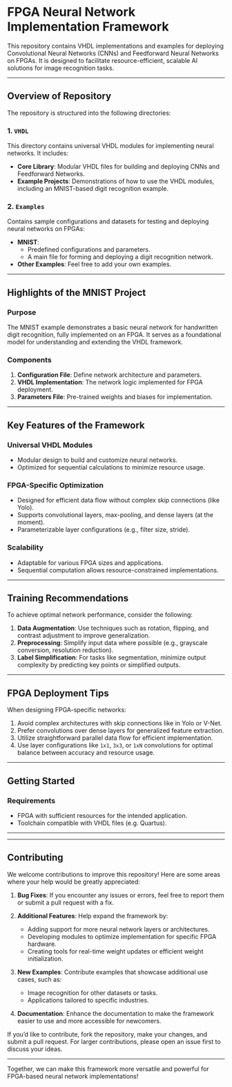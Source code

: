 # FPGA Neural Network Implementation Framework

This repository contains VHDL implementations and examples for deploying Convolutional Neural Networks (CNNs) and Feedforward Neural Networks on FPGAs. It is designed to facilitate resource-efficient, scalable AI solutions for image recognition tasks.

---

## Overview of Repository

The repository is structured into the following directories:

### 1. `VHDL`
This directory contains universal VHDL modules for implementing neural networks. It includes:
- **Core Library**: Modular VHDL files for building and deploying CNNs and Feedforward Networks.
- **Example Projects**: Demonstrations of how to use the VHDL modules, including an MNIST-based digit recognition example.

### 2. `Examples`
Contains sample configurations and datasets for testing and deploying neural networks on FPGAs:
- **MNIST**: 
  - Predefined configurations and parameters.
  - A main file for forming and deploying a digit recognition network.
- **Other Examples**: Feel free to add your own examples.

---

## Highlights of the MNIST Project

### Purpose
The MNIST example demonstrates a basic neural network for handwritten digit recognition, fully implemented on an FPGA. It serves as a foundational model for understanding and extending the VHDL framework.

### Components
1. **Configuration File**: Define network architecture and parameters.
2. **VHDL Implementation**: The network logic implemented for FPGA deployment.
3. **Parameters File**: Pre-trained weights and biases for implementation.

---

## Key Features of the Framework

### Universal VHDL Modules
- Modular design to build and customize neural networks.
- Optimized for sequential calculations to minimize resource usage.

### FPGA-Specific Optimization
- Designed for efficient data flow without complex skip connections (like Yolo).
- Supports convolutional layers, max-pooling, and dense layers (at the moment).
- Parameterizable layer configurations (e.g., filter size, stride).

### Scalability
- Adaptable for various FPGA sizes and applications.
- Sequential computation allows resource-constrained implementations.

---

## Training Recommendations

To achieve optimal network performance, consider the following:
1. **Data Augmentation**: Use techniques such as rotation, flipping, and contrast adjustment to improve generalization.
2. **Preprocessing**: Simplify input data where possible (e.g., grayscale conversion, resolution reduction).
3. **Label Simplification**: For tasks like segmentation, minimize output complexity by predicting key points or simplified outputs.

---

## FPGA Deployment Tips

When designing FPGA-specific networks:
1. Avoid complex architectures with skip connections like in Yolo or V-Net.
2. Prefer convolutions over dense layers for generalized feature extraction.
3. Utilize straightforward parallel data flow for efficient implementation.
4. Use layer configurations like `1x1`, `3x3`, or `1xN` convolutions for optimal balance between accuracy and resource usage.

---

## Getting Started

### Requirements
- FPGA with sufficient resources for the intended application.
- Toolchain compatible with VHDL files (e.g. Quartus).

---

---

## Contributing

We welcome contributions to improve this repository! Here are some areas where your help would be greatly appreciated:

1. **Bug Fixes**: If you encounter any issues or errors, feel free to report them or submit a pull request with a fix.
2. **Additional Features**: Help expand the framework by:
   - Adding support for more neural network layers or architectures.
   - Developing modules to optimize implementation for specific FPGA hardware.
   - Creating tools for real-time weight updates or efficient weight initialization.

3. **New Examples**: Contribute examples that showcase additional use cases, such as:
   - Image recognition for other datasets or tasks.
   - Applications tailored to specific industries.

4. **Documentation**: Enhance the documentation to make the framework easier to use and more accessible for newcomers.

If you’d like to contribute, fork the repository, make your changes, and submit a pull request. For larger contributions, please open an issue first to discuss your ideas. 

---

Together, we can make this framework more versatile and powerful for FPGA-based neural network implementations!


